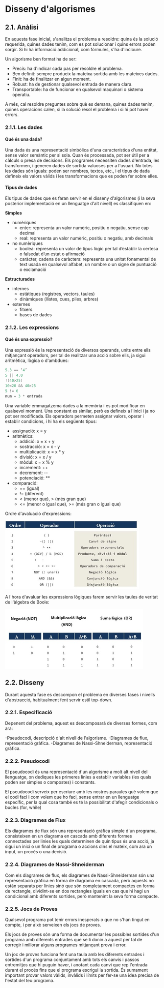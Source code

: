 # Disseny d'algorismes

## 2.1. Anàlisi
En aquesta fase inicial, s'analitza el problema a resoldre: quina és la solució requerida, quines dades tenim, 
com es pot solucionar i quins errors poden sorgir. Si hi ha informació addicional, com fórmules, s'ha d'incloure.

Un algorisme ben format ha de ser:

- Precís: ha d'indicar cada pas per resoldre el problema. 
- Ben definit: sempre produeix la mateixa sortida amb les mateixes dades.
- Finit: ha de finalitzar en algun moment.
- Robust: ha de gestionar qualsevol entrada de manera clara.
- Transportable: ha de funcionar en qualsevol maquinari o sistema operatiu.

A més, cal resoldre preguntes sobre què es demana, quines dades tenim, quines operacions calen, si la solució resol 
el problema i si hi pot haver errors.

### 2.1.1. Les dades

#### Què és una dada?
Una dada és una representació simbòlica d'una característica d'una entitat, sense valor semàntic per si sola. 
Quan és processada, pot ser útil per a càlculs o presa de decisions. Els programes necessiten dades d'entrada, 
les transformen, i generen dades de sortida valuoses per a l'usuari. No totes les dades són iguals: poden ser nombres, 
textos, etc., i el tipus de dada defineix els valors vàlids i les transformacions que es poden fer sobre elles.

#### Tipus de dades
Els tipus de dades que es faran servir en el disseny d'algorismes (i la seva posterior implementació en un llenguatge d'alt nivell) es classifiquen en:

**Simples**

- numèriques
  - enter: representa un valor numèric, positiu o negatiu, sense cap decimal
  - real: representa un valor numèric, positiu o negatiu, amb decimals
- no numèriques
  - booleà: representa un valor de tipus lògic per tal d’establir la certesa o falsedat d’un estat o afirmació
  - caràcter, cadena de caràcters: representa una unitat fonamental de text usada en qualsevol alfabet, un nombre o un signe de puntuació o exclamació

**Estructurades**
- internes
  - estàtiques (registres, vectors, taules)
  - dinàmiques (llistes, cues, piles, arbres)
- externes
  - fitxers
  - bases de dades

### 2.1.2. Les expressions

#### Què és una expressio?
Una expressió és la representació de diversos operands, units entre ells mitjançant operadors, 
per tal de realitzar una acció sobre ells, ja sigui aritmètica, lògica o d'ambdues:
```c#
5.3 == ‘4’
5 || 4.0
!(40>25)
10<20 && 40>25
5 != 6
num = 3 * entrada
```

Una variable emmagatzema dades a la memòria i es pot modificar en qualsevol moment.
Una constant es similar, però es defineix a l'inici i ja no pot ser modificada.
Els operadors permeten assignar valors, operar i establir condicions, i hi ha els següents tipus:
- assignació: x = y
- aritmètics:
  - addició: x = x + y
  - sostracció: x = x - y
  - multiplicació: x = x * y
  - divisió: x = x / y
  - mòdul: x = x % y
  - increment: ++
  - decrement: --
  - potenciació: **
- comparació:
  - == (igual)
  - != (diferent)
  - < (menor que),  > (més gran que)
  - <=  (menor o igual que), >= (més gran o igual que)

Ordre d'avaluació d'expressions:

![2.1.2.1.jpg](img/2.1.2.1.jpg)

A l'hora d'avaluar les expressions lògiques farem servir les taules de veritat de l'àlgebra de Boole:

![2.1.2.2.jpg](img/2.1.2.2.jpg)

## 2.2. Disseny

Durant aquesta fase es descompon el problema en diverses fases i nivells d'abstracció, habitualment fent servir estil top-down.

### 2.2.1. Especificació

Depenent del problema, aquest es descomposarà de diverses formes, com ara:

-Pseudocodi, descripció d'alt nivell de l'algorisme.
-Diagrames de flux, representació gràfica.
-Diagrames de Nassi-Shneiderman, representació gràfica.

### 2.2.2. Pseudocodi

El pseudocodi és una representació d'un algorisme a molt alt nivell del llenguatge, on dediques les primeres línies a establir variables (les quals poden ser simples o compostes) i constants.

El pseudocodi serveix per escriure amb les nostres paraules què volem que el codi faci i com volem que ho faci, sense entrar en un llenguatge específic, per la qual cosa també es té la possibilitat d'afegir condicionals o bucles (for, while)

### 2.2.3. Diagrames de Flux

Els diagrames de flux són una representació gràfica simple d'un programa, consisteixen en un diagrama en cascada amb diferents formes connectades per linies les quals determinen de quin tipus és una acció, ja sigui un inici o un final de programa o accions dins el mateix, com ara un input, un procés o una decisió.

### 2.2.4. Diagrames de Nassi-Shneiderman

Com els diagrames de flux, els diagrames de Nassi-Shneiderman són una representació gràfica en forma de diagrama en cascada, però aquests no estàn separats per línies sinó que són completament compactes en forma de rectangle, dividint-se en dos rectangles iguals en cas que hi hagi un condicional amb diferents sortides, però mantenint la seva forma compacte.

### 2.2.5. Jocs de Proves

Qualsevol programa pot tenir errors inesperats o que no s'han tingut en compte, i per això serveixen els jocs de proves.

Els jocs de proves són una forma de documentar les possibles sortides d'un programa amb diferents entrades que se li donin a aquest per tal de corregir i millorar alguns programes mitjançant prova i error.

Un joc de proves funciona fent una taula amb les diferents entrades i sortides d'un programa conjuntament amb tots els canvis i passos entremitjos que hi puguin haver, i anotant cada canvi que rep l'entrada durant el procés fins que el programa escrigui la sortida. És sumament important provar valors vàlids, invàlids i límits per fer-se una idea precisa de l'estat del teu programa.